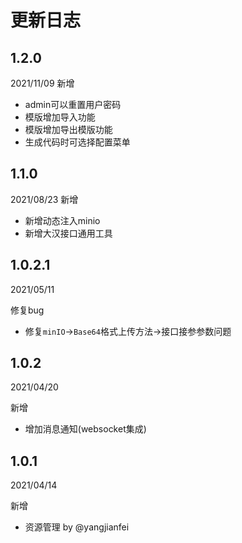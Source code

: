 # 更新日志


## 1.2.0
2021/11/09
新增
- admin可以重置用户密码
- 模版增加导入功能
- 模版增加导出模版功能
- 生成代码时可选择配置菜单

## 1.1.0
2021/08/23
新增
- 新增动态注入minio
- 新增大汉接口通用工具


## 1.0.2.1
2021/05/11

修复bug
- 修复`minIO`→`Base64`格式上传方法→接口接参参数问题


## 1.0.2
2021/04/20

新增
- 增加消息通知(websocket集成)



## 1.0.1
2021/04/14

新增
- 资源管理 by @yangjianfei
